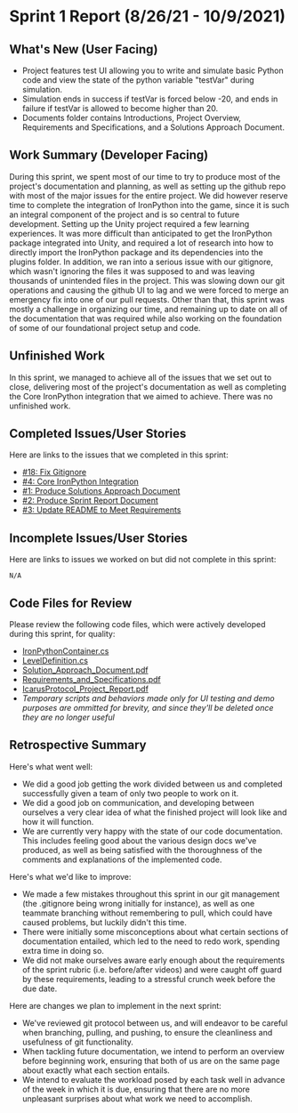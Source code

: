 # Sprint 1 Report (8/26/21 - 10/9/2021)

## What's New (User Facing)
 * Project features test UI allowing you to write and simulate basic Python code and view the state of the python variable "testVar" during simulation.
 * Simulation ends in success if testVar is forced below -20, and ends in failure if testVar is allowed to become higher than 20.
 * Documents folder contains Introductions, Project Overview, Requirements and Specifications, and a Solutions Approach Document.

## Work Summary (Developer Facing)
During this sprint, we spent most of our time to try to produce most of the project's documentation and planning, as well as setting up the github repo with most of the major issues for the entire project. We did however reserve time to complete the integration of IronPython into the game, since it is such an integral component of the project and is so central to future development. Setting up the Unity project required a few learning experiences. It was more difficult than anticipated to get the IronPython package integrated into Unity, and required a lot of research into how to directly import the IronPython package and its dependencies into the plugins folder. In addition, we ran into a serious issue with our gitignore, which wasn't ignoring the files it was supposed to and was leaving thousands of unintended files in the project. This was slowing down our git operations and causing the github UI to lag and we were forced to merge an emergency fix into one of our pull requests. Other than that, this sprint was mostly a challenge in organizing our time, and remaining up to date on all of the documentation that was required while also working on the foundation of some of our foundational project setup and code. 

## Unfinished Work
In this sprint, we managed to achieve all of the issues that we set out to close, delivering most of the project's documentation as well as completing the Core IronPython integration that we aimed to achieve. There was no unfinished work.

## Completed Issues/User Stories
Here are links to the issues that we completed in this sprint:

 * [#18: Fix Gitignore](https://github.com/WSUCptSCapstone-Fall2022Spring2023/psd-gamifiedapp/issues/18)
 * [#4: Core IronPython Integration](https://github.com/WSUCptSCapstone-Fall2022Spring2023/psd-gamifiedapp/issues/4)
 * [#1: Produce Solutions Approach Document](https://github.com/WSUCptSCapstone-Fall2022Spring2023/psd-gamifiedapp/issues/1)
 * [#2: Produce Sprint Report Document](https://github.com/WSUCptSCapstone-Fall2022Spring2023/psd-gamifiedapp/issues/2)
 * [#3: Update README to Meet Requirements](https://github.com/WSUCptSCapstone-Fall2022Spring2023/psd-gamifiedapp/issues/3)
 
 ## Incomplete Issues/User Stories
 Here are links to issues we worked on but did not complete in this sprint:

	N/A

## Code Files for Review
Please review the following code files, which were actively developed during this sprint, for quality:
 * [IronPythonContainer.cs](https://github.com/WSUCptSCapstone-Fall2022Spring2023/psd-gamifiedapp/blob/main/Icarus%20Protocol/Assets/IronPythonIntegration/IronPythonContainer.cs)
 * [LevelDefinition.cs](https://github.com/WSUCptSCapstone-Fall2022Spring2023/psd-gamifiedapp/blob/main/Icarus%20Protocol/Assets/Levels/LevelDefinition.cs	)
 * [Solution_Approach_Document.pdf](https://github.com/WSUCptSCapstone-Fall2022Spring2023/psd-gamifiedapp/blob/main/Documentation/Solution_Approach_Document.pdf)
 * [Requirements_and_Specifications.pdf](https://github.com/WSUCptSCapstone-Fall2022Spring2023/psd-gamifiedapp/blob/main/Documentation/Requirements_and_Specifications.pdf)
 * [IcarusProtocol_Project_Report.pdf](https://github.com/WSUCptSCapstone-Fall2022Spring2023/psd-gamifiedapp/blob/main/Documentation/IcarusProtocol_Project_Report.pdf)
 * *Temporary scripts and behaviors made only for UI testing and demo purposes are ommitted for brevity, and since they'll be deleted once they are no longer useful*

## Retrospective Summary
Here's what went well:
  * We did a good job getting the work divided between us and completed successfully given a team of only two people to work on it.
  * We did a good job on communication, and developing between ourselves a very clear idea of what the finished project will look like and how it will function.
  * We are currently very happy with the state of our code documentation. This includes feeling good about the various design docs we've produced, as well as being satisfied with the thoroughness of the comments and explanations of the implemented code.
 
Here's what we'd like to improve:
   * We made a few mistakes throughout this sprint in our git management (the .gitignore being wrong initially for instance), as well as one teammate branching without remembering to pull, which could have caused problems, but luckily didn't this time. 
   * There were initially some misconceptions about what certain sections of documentation entailed, which led to the need to redo work, spending extra time in doing so.
   * We did not make ourselves aware early enough about the requirements of the sprint rubric (i.e. before/after videos) and were caught off guard by these requirements, leading to a stressful crunch week before the due date.
  
Here are changes we plan to implement in the next sprint:
   * We've reviewed git protocol between us, and will endeavor to be careful when branching, pulling, and pushing, to ensure the cleanliness and usefulness of git functionality.
   * When tackling future documentation, we intend to perform an overview before beginning work, ensuring that both of us are on the same page about exactly what each section entails.
   * We intend to evaluate the workload posed by each task well in advance of the week in which it is due, ensuring that there are no more unpleasant surprises about what work we need to accomplish.